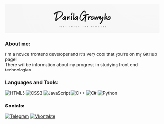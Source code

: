![Header](https://github.com/Danifka3/Danifka3/blob/main/assets/logo.jpg)

### About me:
I'm a novice frontend developer and it's very cool that you're on my GitHub page!
<br>
There will be information about my progress in studying front end technologies

### Languages and Tools:
![HTML5](https://img.shields.io/badge/-HTML5-090909?style=for-the-badge&logo=HTML5)
![CSS3](https://img.shields.io/badge/-CSS3-090909?style=for-the-badge&logo=CSS3)
![JavaScript](https://img.shields.io/badge/-JavaScript-090909?style=for-the-badge&logo=JavaScript&logoColor=E9D54D)
![C++](https://img.shields.io/badge/-C++-090909?style=for-the-badge&logo=C%2b%2b&logoColor=6296CC)
![C#](https://img.shields.io/badge/-C#-090909?style=for-the-badge&logo=C&#35&logoColor=008000)
![Python](https://img.shields.io/badge/-Python-090909?style=for-the-badge&logo=Python&logoColor=FFFF00)


### Socials:
[![Telegram](https://img.shields.io/badge/-Telegram-090909?style=for-the-badge&logo=telegram&logoColor=27A0D9)](https://t.me/Danifka3)
[![Vkontakte](https://img.shields.io/badge/-Vkontakte-090909?style=for-the-badge&logo=Vk&logoColor=4F7DB3)](https://vk.com/danifka3)
